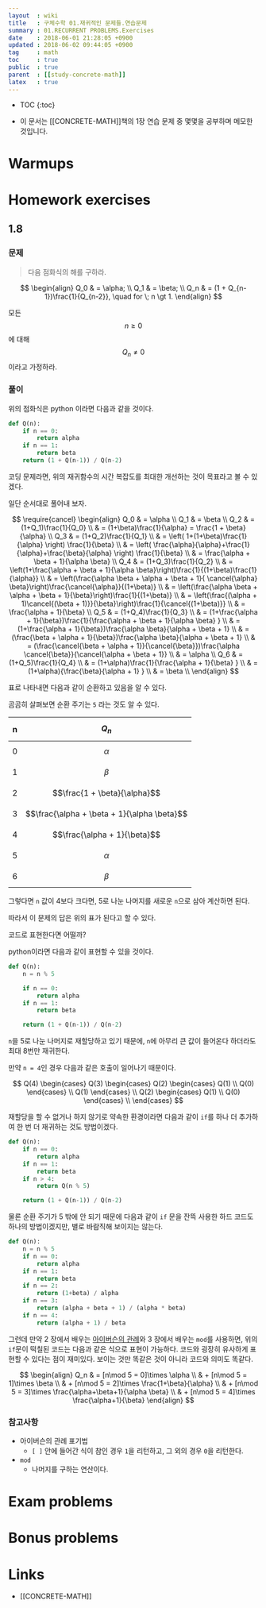 ```yaml
---
layout  : wiki
title   : 구체수학 01.재귀적인 문제들.연습문제
summary : 01.RECURRENT PROBLEMS.Exercises
date    : 2018-06-01 21:28:05 +0900
updated : 2018-06-02 09:44:05 +0900
tag     : math
toc     : true
public  : true
parent  : [[study-concrete-math]]
latex   : true
---
```

* TOC
{:toc}

* 이 문서는 [[CONCRETE-MATH]]책의 1장 연습 문제 중 몇몇을 공부하며 메모한 것입니다.

# Warmups

# Homework exercises

## 1.8

### 문제

> 다음 점화식의 해를 구하라.
>
$$
\begin{align}
Q_0 & = \alpha; \\
Q_1 & = \beta; \\
Q_n & = (1 + Q_{n-1})\frac{1}{Q_{n-2}}, \quad for \; n \gt 1.
\end{align}
$$
>
모든 $$n \ge 0$$에 대해 $$Q_n \ne 0$$이라고 가정하라.

### 풀이

위의 점화식은 python 이라면 다음과 같을 것이다.

```python
def Q(n):
    if n == 0:
        return alpha
    if n == 1:
        return beta
    return (1 + Q(n-1)) / Q(n-2)
```

코딩 문제라면, 위의 재귀함수의 시간 복잡도를 최대한 개선하는 것이 목표라고 볼 수 있겠다.

일단 순서대로 풀어내 보자.

$$
\require{cancel}
\begin{align}
Q_0 & = \alpha \\
Q_1 & = \beta \\
Q_2 & = (1+Q_1)\frac{1}{Q_0} \\
    & = (1+\beta)\frac{1}{\alpha} = \frac{1 + \beta}{\alpha} \\
Q_3 & = (1+Q_2)\frac{1}{Q_1} \\
    & = \left( 1+(1+\beta)\frac{1}{\alpha} \right) \frac{1}{\beta} \\
    & = \left( \frac{\alpha}{\alpha}+\frac{1}{\alpha}+\frac{\beta}{\alpha} \right) \frac{1}{\beta} \\
    & = \frac{\alpha + \beta + 1}{\alpha \beta} \\
Q_4 & = (1+Q_3)\frac{1}{Q_2} \\
    & = \left(1+\frac{\alpha + \beta + 1}{\alpha \beta}\right)\frac{1}{(1+\beta)\frac{1}{\alpha}} \\
    & = \left(\frac{\alpha \beta + \alpha + \beta + 1}{ \cancel{\alpha} \beta}\right)\frac{\cancel{\alpha}}{(1+\beta)} \\
    & = \left(\frac{\alpha \beta + \alpha + \beta + 1}{\beta}\right)\frac{1}{(1+\beta)} \\
    & = \left(\frac{(\alpha + 1)\cancel{(\beta + 1)}}{\beta}\right)\frac{1}{\cancel{(1+\beta)}} \\
    & = \frac{\alpha + 1}{\beta} \\
Q_5 & = (1+Q_4)\frac{1}{Q_3} \\
    & = (1+\frac{\alpha + 1}{\beta})\frac{1}{\frac{\alpha + \beta + 1}{\alpha \beta} } \\
    & = (1+\frac{\alpha + 1}{\beta})\frac{\alpha \beta}{\alpha + \beta + 1} \\
    & = (\frac{\beta + \alpha + 1}{\beta})\frac{\alpha \beta}{\alpha + \beta + 1} \\
    & = (\frac{\cancel{\beta + \alpha + 1}}{\cancel{\beta}})\frac{\alpha \cancel{\beta}}{\cancel{\alpha + \beta + 1}} \\
    & = \alpha \\
Q_6 & = (1+Q_5)\frac{1}{Q_4} \\
    & = (1+\alpha)\frac{1}{\frac{\alpha + 1}{\beta} } \\
    & = (1+\alpha){\frac{\beta}{\alpha + 1} } \\
    & = \beta \\
\end{align}
$$

표로 나타내면 다음과 같이 순환하고 있음을 알 수 있다.

곰곰히 살펴보면 순환 주기는 `5` 라는 것도 알 수 있다.

| n | $$Q_n$$                                     |
|---|---------------------------------------------|
| 0 | $$\alpha$$                                  |
| 1 | $$\beta$$                                   |
| 2 | $$\frac{1 + \beta}{\alpha}$$                |
| 3 | $$\frac{\alpha + \beta + 1}{\alpha \beta}$$ |
| 4 | $$\frac{\alpha + 1}{\beta}$$                |
| 5 | $$\alpha$$                                  |
| 6 | $$\beta$$                                   |

그렇다면 `n` 값이 4보다 크다면, 5로 나눈 나머지를 새로운 `n`으로 삼아 계산하면 된다.

따라서 이 문제의 답은 위의 표가 된다고 할 수 있다.

코드로 표현한다면 어떨까?

python이라면 다음과 같이 표현할 수 있을 것이다. 

```python
def Q(n):
    n = n % 5

    if n == 0:
        return alpha
    if n == 1:
        return beta

    return (1 + Q(n-1)) / Q(n-2)
```

`n`을 5로 나눈 나머지로 재할당하고 있기 때문에, `n`에 아무리 큰 값이 들어온다 하더라도 최대 8번만 재귀한다.

만약 `n = 4`인 경우 다음과 같은 호출이 일어나기 때문이다.

$$
Q(4)
    \begin{cases} 
    Q(3)
        \begin{cases}
        Q(2)
            \begin{cases}
            Q(1) \\ Q(0)
            \end{cases} \\
        Q(1)
        \end{cases} \\
    Q(2)
        \begin{cases}
        Q(1) \\ Q(0)
        \end{cases} \\
    \end{cases}
$$

재할당을 할 수 없거나 하지 않기로 약속한 환경이라면 다음과 같이 `if`를 하나 더 추가하여 한 번 더 재귀하는 것도 방법이겠다.

```python
def Q(n):
    if n == 0:
        return alpha
    if n == 1:
        return beta
    if n > 4:
        return Q(n % 5)

    return (1 + Q(n-1)) / Q(n-2)
```

물론 순환 주기가 5 밖에 안 되기 때문에 다음과 같이 `if` 문을 잔뜩 사용한 하드 코드도 하나의 방법이겠지만, 별로 바람직해 보이지는 않는다.

```python
def Q(n):
    n = n % 5
    if n == 0:
        return alpha
    if n == 1:
        return beta
    if n == 2:
        return (1+beta) / alpha
    if n == 3:
        return (alpha + beta + 1) / (alpha * beta)
    if n == 4:
        return (alpha + 1) / beta
```

그런데 만약 2 장에서 배우는 [아이버슨의 관례](/wiki/c-m-02-Sums-01/#전통과-벗어난-표기법)와 3 장에서 배우는 `mod`를 사용하면, 위의 `if`문이 떡칠된 코드는 다음과 같은 식으로 표현이 가능하다. 코드와 굉장히 유사하게 표현할 수 있다는 점이 재미있다. 보이는 것만 똑같은 것이 아니라 코드와 의미도 똑같다.

$$
\begin{align}
Q_n & = [n\mod 5 = 0]\times \alpha \\
    & + [n\mod 5 = 1]\times \beta \\
    & + [n\mod 5 = 2]\times \frac{1+\beta}{\alpha} \\
    & + [n\mod 5 = 3]\times \frac{\alpha+\beta+1}{\alpha \beta} \\
    & + [n\mod 5 = 4]\times \frac{\alpha+1}{\beta}
\end{align}
$$

### 참고사항

* 아이버슨의 관례 표기법
    * `[ ]` 안에 들어간 식이 참인 경우 `1`을 리턴하고, 그 외의 경우 `0`을 리턴한다.
* `mod`
    * 나머지를 구하는 연산이다.



# Exam problems

# Bonus problems

# Links

* [[CONCRETE-MATH]]

